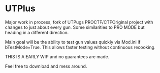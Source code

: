 # UTPlus


Major work in process, fork of UTPugs PROCTF/CTFOriginal project with changes to just about every gun. Some similarities to PRO MODE but heading in a different direction.

Main goal will be the ability to test gun values quickly via Mod.ini if bTestMode=True. This allows faster testing without continuous recooking. 

THIS IS A EARLY WIP and no guarantees are made. 

Feel free to download and mess around. 
